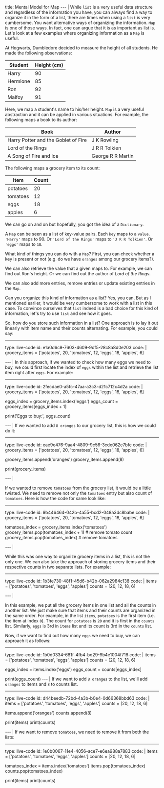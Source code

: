 title: Mental Model for Map
--- |
  While `list` is a very useful data structure and regardless of the information you have, you can always find a way to organize it in the form of a list, there are times when using a `list` is very cumbersome. You want alternative ways of organizing the information. `Map` is one of those ways. In fact, one can argue that it is as important as list is. Let's look at a few examples where organizing information as a `Map` is useful.

  At Hogwarts, Dumbledore decided to measure the height of all students. He made the following observations:

  | Student | Height (cm) |
  | - | - |
  | Harry | 90 |
  | Hermione | 85 |
  | Ron | 92 |
  | Malfoy | 91 |

  Here, we map a student's name to his/her height. `Map` is a very useful abstraction and it can be applied in various situations. For example, the following maps a book to its author:

  | Book | Author |
  | - | - |
  | Harry Potter and the Goblet of Fire | J K Rowling |
  | Lord of the Rings | J R R Tolkien |
  | A Song of Fire and Ice | George R R Martin |

  The following maps a grocery item to its count:

  | Item | Count |
  | - | - |
  | potatoes | 20 |
  | tomatoes | 12 |
  | eggs | 18 |
  | apples | 6 |

  We can go on and on but hopefully, you got the idea of a `Dictionary`.

  A `Map` can be seen as a list of key-value pairs. Each `key` maps to a `value`. `'Harry'` maps to 90. Or `'Lord of the Rings'` maps to `'J R R Tolkien'`. Or `'eggs'` maps to `18`.

  What kind of things you can do with a `Map`? First, you can check whether a key is present or not (e.g. do we have `oranges` among our grocery items?).

  We can also retrieve the value that a given maps to. For example, we can find out Ron's height. Or we can find out the author of _Lord of the Rings_.

  We can also add more entries, remove entries or update existing entries in the `Map`.

  Can you organize this kind of information as a list? Yes, you can. But as I mentioned earlier, it would be very cumbersome to work with a list in this case. To convince ourselves that `list` indeed is a bad choice for this kind of information, let's try to use `list` and see how it goes.

  So, how do you store such information in a list? One approach is to lay it out linearly with item name and their counts alternating. For example, you could say:

---
type: live-code
id: e1a0d6c9-7603-4609-9df5-28c8a8d0e203
code: |
  grocery_items = ['potatoes', 20, 'tomatoes', 12, 'eggs', 18, 'apples', 6]

--- |
  In this approach, if we wanted to check how many eggs we need to buy, we could first locate the index of `eggs` within the list and retrieve the list item right after `eggs`. For example:

---
type: live-code
id: 2fecdae0-a5fc-47aa-a3c3-d21c712c4d2a
code: |
  grocery_items = ['potatoes', 20, 'tomatoes', 12, 'eggs', 18, 'apples', 6]

  eggs_index = grocery_items.index('eggs')
  eggs_count = grocery_items[eggs_index + 1]

  print('Eggs to buy:', eggs_count)

--- |
  If we wanted to add `8 oranges` to our grocery list, this is how we could do it:

---
type: live-code
id: eae9e476-9aa4-4809-9c56-3cde062e7bfc
code: |
  grocery_items = ['potatoes', 20, 'tomatoes', 12, 'eggs', 18, 'apples', 6]

  grocery_items.append('oranges')
  grocery_items.append(8)

  print(grocery_items)

--- |

  If we wanted to remove `tomatoes` from the grocery list, it would be a little twisted. We need to remove not only the `tomatoes` entry but also count of `tomatoes`. Here is how the code for same look like:

---
type: live-code
id: 9b446464-042b-4a55-bcd2-048a3dc8babe
code: |
  grocery_items = ['potatoes', 20, 'tomatoes', 12, 'eggs', 18, 'apples', 6]

  tomatoes_index = grocery_items.index('tomatoes')
  grocery_items.pop(tomatoes_index + 1)   # remove tomato count
  grocery_items.pop(tomatoes_index)       # remove tomatoes

--- |

  While this was one way to organize grocery items in a list, this is not the only one. We can also take the approach of storing grocery items and their respective counts in two separate lists. For example:

---
type: live-code
id: 1b3fe730-48f1-45d6-b42b-062a2984c138
code: |
  items = ['potatoes', 'tomatoes', 'eggs', 'apples']
  counts = [20, 12, 18, 6]

--- |

  In this example, we put all the grocery items in one list and all the counts in another list. We just make sure that items and their counts are organized in the same order. For example, in the list `items`, `potatoes` is the first item (i.e. the item at index `0`). The count for `potatoes` is `20` and it is first in the `counts` list. Similarly, `eggs` is 3rd in `items` list and its count is 3rd in the `counts` list.

  Now, if we want to find out how many `eggs` we need to buy, we can approach it as follows:

---
type: live-code
id: 1b0d0334-681f-4fb4-bd29-9b4e1004f718
code: |
  items = ['potatoes', 'tomatoes', 'eggs', 'apples']
  counts = [20, 12, 18, 6]

  eggs_index = items.index('eggs')
  eggs_count = counts[eggs_index]

  print(eggs_count)
--- |
  If we want to add `8 oranges` to the list, we'll add `oranges` to items and `8` to counts list.

---
type: live-code
id: d44beedb-72bd-4a3b-b0e4-0d66368bbd63
code: |
  items = ['potatoes', 'tomatoes', 'eggs', 'apples']
  counts = [20, 12, 18, 6]

  items.append('oranges')
  counts.append(8)

  print(items)
  print(counts)

--- |
  If we want to remove `tomatoes`, we need to remove it from both the lists:

---
type: live-code
id: 1e0b0067-11e4-4056-ace7-e6ea988a7883
code: |
  items = ['potatoes', 'tomatoes', 'eggs', 'apples']
  counts = [20, 12, 18, 6]

  tomatoes_index = items.index('tomatoes')
  items.pop(tomatoes_index)
  counts.pop(tomatoes_index)

  print(items)
  print(counts)
